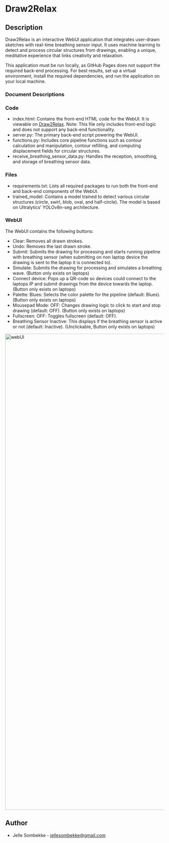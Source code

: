 # Draw2Relax

## Description

Draw2Relax is an interactive WebUI application that integrates user-drawn sketches with real-time breathing sensor input. It uses machine learning to detect and process circular structures from drawings, enabling a unique, meditative experience that links creativity and relaxation. 

This application must be run locally, as GitHub Pages does not support the required back-end processing. For best results, set up a virtual environment, install the required dependencies, and run the application on your local machine.

### Document Descriptions
### Code
- index.html: Contains the front-end HTML code for the WebUI. It is viewable on [Draw2Relax](https://jellesombekke.github.io/Draw2Relax/). Note: This file only includes front-end logic and does not support any back-end functionality.
- server.py: The primary back-end script powering the WebUI.
- functions.py:  Includes core pipeline functions such as contour calculation and manipulation, contour refilling, and computing displacement fields for circular structures.
- receive_breathing_sensor_data.py: Handles the reception, smoothing, and storage of breathing sensor data.

### Files
- requirements.txt: Lists all required packages to run both the front-end and back-end components of the WebUI.
- trained_model: Contains a model trained to detect various circular structures (circle, swirl, blob, oval, and half-circle). The model is based on Ultralytics’ YOLOv8n-seg architecture.

### WebUI
The WebUI contains the following buttons:
- Clear: Removes all drawn strokes.
- Undo: Removes the last drawn stroke.
- Submit: Submits the drawing for processing and starts running pipeline with breathing sensor (when submitting on non laptop device the drawing is sent to the laptop it is connected to).
- Simulate: Submits the drawing for processing and simulates a breathing wave. (Button only exists on laptops)
- Connect device: Pops up a QR-code so devices could connect to the laptops IP and submit drawings from the device towards the laptop. (Button only exists on laptops)
- Palette: Blues: Selects the color palette for the pipeline (default: Blues). (Button only exists on laptops)
- Mousepad Mode: OFF: Changes drawing logic to click to start and stop drawing (default: OFF). (Button only exists on laptops)
- Fullscreen: OFF: Toggles fullscreen (default: OFF).
- Breathing Sensor Inactive: This displays if the breathing sensor is active or not (default: Inactive). (Unclickable, Button only exists on laptops)

<img width="1512" alt="webUI" src="https://github.com/user-attachments/assets/633f5229-f878-4846-8780-c0a6fb86b222" />


## Author
* Jelle Sombekke - jellesombekke@gmail.com
